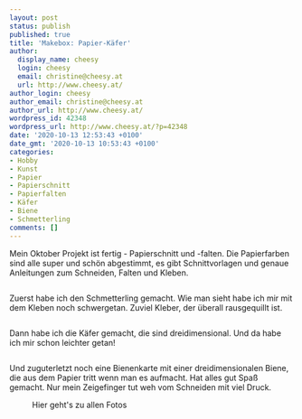 ```yaml
---
layout: post
status: publish
published: true
title: 'Makebox: Papier-Käfer'
author:
  display_name: cheesy
  login: cheesy
  email: christine@cheesy.at
  url: http://www.cheesy.at/
author_login: cheesy
author_email: christine@cheesy.at
author_url: http://www.cheesy.at/
wordpress_id: 42348
wordpress_url: http://www.cheesy.at/?p=42348
date: '2020-10-13 12:53:43 +0100'
date_gmt: '2020-10-13 10:53:43 +0100'
categories:
- Hobby
- Kunst
- Papier
- Papierschnitt
- Papierfalten
- Käfer
- Biene
- Schmetterling
comments: []
---
```

<!-- wp:paragraph -->
Mein Oktober Projekt ist fertig - Papierschnitt und -falten. Die Papierfarben sind alle super und schön abgestimmt, es gibt Schnittvorlagen und genaue Anleitungen zum Schneiden, Falten und Kleben.
<!-- /wp:paragraph -->
<!-- wp:image {"id":42328} -->
<figure class="wp-block-image"><img src="{% link /wp-content/uploads/Papier-Ka%CC%88fer-003.jpg %}" alt="" class="wp-image-42328"></figure>
<!-- /wp:image -->
<!-- wp:paragraph -->
Zuerst habe ich den Schmetterling gemacht. Wie man sieht habe ich mir mit dem Kleben noch schwergetan. Zuviel Kleber, der überall rausgequillt ist.
<!-- /wp:paragraph -->
<!-- wp:image {"id":42332} -->
<figure class="wp-block-image"><img src="{% link /wp-content/uploads/Papier-Ka%CC%88fer-007.jpg %}" alt="" class="wp-image-42332"></figure>
<!-- /wp:image -->
<!-- wp:paragraph -->
Dann habe ich die Käfer gemacht, die sind dreidimensional. Und da habe ich mir schon leichter getan!
<!-- /wp:paragraph -->
<!-- wp:image {"id":42344} -->
<figure class="wp-block-image"><img src="{% link /wp-content/uploads/Papier-Ka%CC%88fer-019.jpg %}" alt="" class="wp-image-42344"></figure>
<!-- /wp:image -->
<!-- wp:paragraph -->
Und zuguterletzt noch eine Bienenkarte mit einer dreidimensionalen Biene, die aus dem Papier tritt wenn man es aufmacht.
<!-- /wp:paragraph -->
<!-- wp:paragraph -->
Hat alles gut Spaß gemacht. Nur mein Zeigefinger tut weh vom Schneiden mit viel Druck.
<!-- /wp:paragraph -->
<!-- wp:image {"id":42343,"linkDestination":"custom"} -->
<figure class="wp-block-image"><a href="http://www.cheesy.at/fotos/kunstwerke/makebox/papier-kafer/"><img src="{% link /wp-content/uploads/Papier-Ka%CC%88fer-018.jpg %}" alt="" class="wp-image-42343"></a><br>
<figcaption>Hier geht's zu allen Fotos</figcaption>
</figure>
<!-- /wp:image -->
